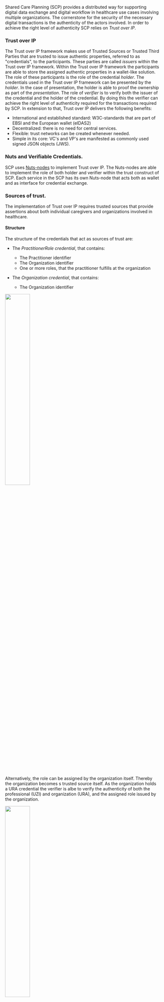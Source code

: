 Shared Care Planning (SCP) provides a distributed way for supporting digital data exchange and digital workflow in healthcare use cases involving multiple organizations. The cornerstone for the security of the necessary digital transactions is the authenticity of the actors involved. In order to achieve the right level of authenticity SCP relies on *Trust over IP*.

### Trust over IP
The Trust over IP framework makes use of Trusted Sources or Trusted Third Parties that are trusted to issue authentic properties, referred to as "credentials", to the participants. These parties are called *issuers* within the Trust over IP framework. Within the Trust over IP framework the participants are able to store the assigned authentic properties in a wallet-like solution. The role of these participants is the role of the credential *holder*.  The credentials used in the Trust over IP framework can be presented by the *holder*. In the case of presentation, the holder is able to proof the ownership as part of the *presentation*. The role of *verifier* is to verify both the issuer of the credential and the holder of the credential. By doing this the verifier can achieve the right level of authenticity required for the transactions required by SCP. In extension to that, Trust over IP delivers the following benefits:
* International and established standard: W3C-standards that are part of EBSI and the European wallet (eIDAS2)
* Decentralized: there is no need for central services.
* Flexible: trust networks can be created whenever needed.
* Simple in its core: VC's and VP's are manifested as commonly used signed JSON objects (JWS).

### Nuts and Verifiable Credentials.
SCP uses [Nuts-nodes](https://nuts-node.readthedocs.io/en/stable/) to implement Trust over IP. The Nuts-nodes are able to implement the role of both holder and verifier within the trust construct of SCP. Each service in the SCP has its own Nuts-node that acts both as wallet and as interface for credential exchange.

### Sources of trust.
The implementation of Trust over IP requires trusted sources that provide assertions about both individual caregivers and organizations involved in healthcare.

#### Structure
The structure of the credentials that act as sources of trust are:

* The *PractitionerRole credential*, that contains:
  * The Practitioner identifier
  * The Organization identifier
  * One or more roles, that the practitioner fulfills at the organization

* The *Organization credential*, that contains:
  * The Organization identifier

<img src="Trust_structure.png" width="40%" style="float: none"/>


Alternatively, the role can be assigned by the organization itself. Thereby the organization becomes s trusted source itself. As the organization holds a URA credential the verifier is albe to verify the authenticity of both the professional (UZI) and organization (URA), and the assigned role issued by the organization.  

<img src="Trust_structure_2.png" width="40%" style="float: none"/>


### Practical implementation
As the sources of trust are not available yet, we need to work with whatever is around right now. The tentative credential structure will be:

* The EmployeeCredential, represents a login of an employee by wrapping the id_token.
* The membership credentials is assigned to an organization by an issuer with the role "domain controller". 
* The Role credential is issued by the organization to the owner of the EmployeeCredential.

<img src="Trust_structure_now.png" width="40%" style="float: none"/>
